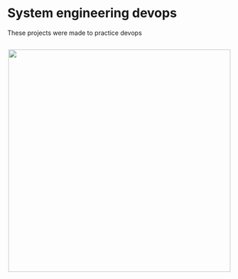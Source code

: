 <h1>System engineering devops</h1>

These projects were made to practice devops

<h2 align="center"><img src="https://www.programaenlinea.net/wp-content/uploads/2020/02/devops-1.png" width="500"/></h2> 
